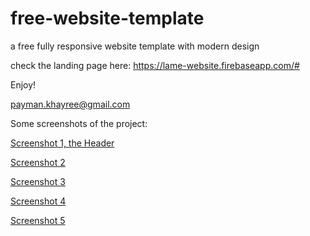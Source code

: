 # free-website-template
a free fully responsive website template with modern design

check the landing page here:
https://lame-website.firebaseapp.com/#

Enjoy!

payman.khayree@gmail.com

Some screenshots of the project:

[Screenshot 1, the Header](screenshots/screenshot-1-scaled.png)

[Screenshot 2](screenshots/screenshot-2-scaled.png)

[Screenshot 3](screenshots/screenshot-3-scaled.png)

[Screenshot 4](screenshots/screenshot-4-scaled.png)

[Screenshot 5](screenshots/screenshot-5-scaled.png)
